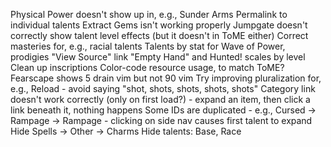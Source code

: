 Physical Power doesn't show up in, e.g., Sunder Arms
Permalink to individual talents
Extract Gems isn't working properly
Jumpgate doesn't correctly show talent level effects (but it doesn't in ToME either)
Correct masteries for, e.g., racial talents
Talents by stat for Wave of Power, prodigies
"View Source" link
"Empty Hand" and Hunted! scales by level
Clean up inscriptions
Color-code resource usage, to match ToME?
Fearscape shows 5 drain vim but not 90 vim
Try improving pluralization for, e.g., Reload - avoid saying "shot, shots, shots, shots, shots"
Category link doesn't work correctly (only on first load?) - expand an item, then click a link beneath it, nothing happens
Some IDs are duplicated - e.g., Cursed -> Rampage -> Rampage - clicking on side nav causes first talent to expand
Hide Spells -> Other -> Charms
Hide talents: Base, Race
